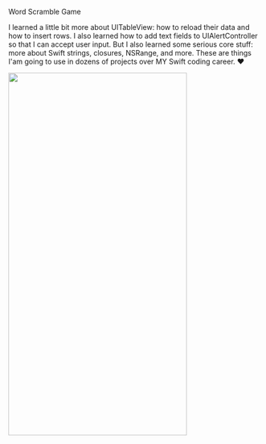 Word Scramble Game

I learned a little bit more about UITableView: how to reload their data and how to insert rows.
I also learned how to add text fields to UIAlertController so that I can accept user input. 
But I also learned some serious core stuff: more about Swift strings, closures, NSRange, and more.
These are things I'am going to use in dozens of projects over MY Swift coding career. ❤️ <br>

<img src="https://user-images.githubusercontent.com/59232592/151679157-5f0daf6a-0c47-4509-81f0-010441a1bec0.gif" width="355" height="720" />
